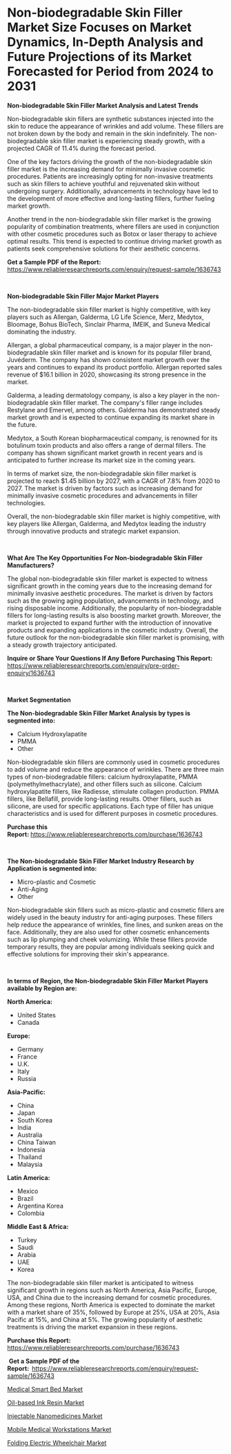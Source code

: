 <p><h1>Non-biodegradable Skin Filler Market Size Focuses on Market Dynamics, In-Depth Analysis and Future Projections of its Market Forecasted for Period from 2024 to 2031</h1></p><p><strong>Non-biodegradable Skin Filler Market Analysis and Latest Trends</strong></p>
<p><p>Non-biodegradable skin fillers are synthetic substances injected into the skin to reduce the appearance of wrinkles and add volume. These fillers are not broken down by the body and remain in the skin indefinitely. The non-biodegradable skin filler market is experiencing steady growth, with a projected CAGR of 11.4% during the forecast period. </p><p>One of the key factors driving the growth of the non-biodegradable skin filler market is the increasing demand for minimally invasive cosmetic procedures. Patients are increasingly opting for non-invasive treatments such as skin fillers to achieve youthful and rejuvenated skin without undergoing surgery. Additionally, advancements in technology have led to the development of more effective and long-lasting fillers, further fueling market growth.</p><p>Another trend in the non-biodegradable skin filler market is the growing popularity of combination treatments, where fillers are used in conjunction with other cosmetic procedures such as Botox or laser therapy to achieve optimal results. This trend is expected to continue driving market growth as patients seek comprehensive solutions for their aesthetic concerns.</p></p>
<p><strong>Get a Sample PDF of the Report:&nbsp;</strong> <a href="https://www.reliableresearchreports.com/enquiry/request-sample/1636743">https://www.reliableresearchreports.com/enquiry/request-sample/1636743</a></p>
<p>&nbsp;</p>
<p><strong>Non-biodegradable Skin Filler Major Market Players</strong></p>
<p><p>The non-biodegradable skin filler market is highly competitive, with key players such as Allergan, Galderma, LG Life Science, Merz, Medytox, Bloomage, Bohus BioTech, Sinclair Pharma, IMEIK, and Suneva Medical dominating the industry. </p><p>Allergan, a global pharmaceutical company, is a major player in the non-biodegradable skin filler market and is known for its popular filler brand, Juvéderm. The company has shown consistent market growth over the years and continues to expand its product portfolio. Allergan reported sales revenue of $16.1 billion in 2020, showcasing its strong presence in the market.</p><p>Galderma, a leading dermatology company, is also a key player in the non-biodegradable skin filler market. The company's filler range includes Restylane and Emervel, among others. Galderma has demonstrated steady market growth and is expected to continue expanding its market share in the future.</p><p>Medytox, a South Korean biopharmaceutical company, is renowned for its botulinum toxin products and also offers a range of dermal fillers. The company has shown significant market growth in recent years and is anticipated to further increase its market size in the coming years.</p><p>In terms of market size, the non-biodegradable skin filler market is projected to reach $1.45 billion by 2027, with a CAGR of 7.8% from 2020 to 2027. The market is driven by factors such as increasing demand for minimally invasive cosmetic procedures and advancements in filler technologies.</p><p>Overall, the non-biodegradable skin filler market is highly competitive, with key players like Allergan, Galderma, and Medytox leading the industry through innovative products and strategic market expansion.</p></p>
<p>&nbsp;</p>
<p><strong>What Are The Key Opportunities For Non-biodegradable Skin Filler Manufacturers?</strong></p>
<p><p>The global non-biodegradable skin filler market is expected to witness significant growth in the coming years due to the increasing demand for minimally invasive aesthetic procedures. The market is driven by factors such as the growing aging population, advancements in technology, and rising disposable income. Additionally, the popularity of non-biodegradable fillers for long-lasting results is also boosting market growth. Moreover, the market is projected to expand further with the introduction of innovative products and expanding applications in the cosmetic industry. Overall, the future outlook for the non-biodegradable skin filler market is promising, with a steady growth trajectory anticipated.</p></p>
<p><strong>Inquire or Share Your Questions If Any Before Purchasing This Report:</strong> <a href="https://www.reliableresearchreports.com/enquiry/pre-order-enquiry/1636743">https://www.reliableresearchreports.com/enquiry/pre-order-enquiry/1636743</a></p>
<p>&nbsp;</p>
<p><strong>Market Segmentation</strong></p>
<p><strong>The Non-biodegradable Skin Filler Market Analysis by types is segmented into:</strong></p>
<p><ul><li>Calcium Hydroxylapatite</li><li>PMMA</li><li>Other</li></ul></p>
<p><p>Non-biodegradable skin fillers are commonly used in cosmetic procedures to add volume and reduce the appearance of wrinkles. There are three main types of non-biodegradable fillers: calcium hydroxylapatite, PMMA (polymethylmethacrylate), and other fillers such as silicone. Calcium hydroxylapatite fillers, like Radiesse, stimulate collagen production. PMMA fillers, like Bellafill, provide long-lasting results. Other fillers, such as silicone, are used for specific applications. Each type of filler has unique characteristics and is used for different purposes in cosmetic procedures.</p></p>
<p><strong>Purchase this Report:&nbsp;</strong><a href="https://www.reliableresearchreports.com/purchase/1636743">https://www.reliableresearchreports.com/purchase/1636743</a></p>
<p>&nbsp;</p>
<p><strong>The Non-biodegradable Skin Filler Market Industry Research by Application is segmented into:</strong></p>
<p><ul><li>Micro-plastic and Cosmetic</li><li>Anti-Aging</li><li>Other</li></ul></p>
<p><p>Non-biodegradable skin fillers such as micro-plastic and cosmetic fillers are widely used in the beauty industry for anti-aging purposes. These fillers help reduce the appearance of wrinkles, fine lines, and sunken areas on the face. Additionally, they are also used for other cosmetic enhancements such as lip plumping and cheek volumizing. While these fillers provide temporary results, they are popular among individuals seeking quick and effective solutions for improving their skin's appearance.</p></p>
<p>&nbsp;</p>
<p><strong>In terms of Region, the Non-biodegradable Skin Filler Market Players available by Region are:</strong></p>
<p>
    <p> <strong> North America: </strong>
        <ul>
            <li>United States</li>
            <li>Canada</li>
        </ul>
        </p> 
    <p> <strong> Europe: </strong>
        <ul>
            <li>Germany</li>
            <li>France</li>
            <li>U.K.</li>
            <li>Italy</li>
            <li>Russia</li>
        </ul>
        </p> 
    <p> <strong> Asia-Pacific: </strong>
        <ul>
            <li>China</li>
            <li>Japan</li>
            <li>South Korea</li>
            <li>India</li>
            <li>Australia</li>
            <li>China Taiwan</li>
            <li>Indonesia</li>
            <li>Thailand</li>
            <li>Malaysia</li>
        </ul>
        </p> 
    <p> <strong> Latin America: </strong>
        <ul>
            <li>Mexico</li>
            <li>Brazil</li>
            <li>Argentina Korea</li>
            <li>Colombia</li>
        </ul>
        </p> 
    <p> <strong> Middle East & Africa: </strong>
        <ul>
            <li>Turkey</li>
            <li>Saudi</li>
            <li>Arabia</li>
            <li>UAE</li>
            <li>Korea</li>
        </ul>
    </p>
    </p>
<p><p>The non-biodegradable skin filler market is anticipated to witness significant growth in regions such as North America, Asia Pacific, Europe, USA, and China due to the increasing demand for cosmetic procedures. Among these regions, North America is expected to dominate the market with a market share of 35%, followed by Europe at 25%, USA at 20%, Asia Pacific at 15%, and China at 5%. The growing popularity of aesthetic treatments is driving the market expansion in these regions.</p></p>
<p><strong>Purchase this Report: </strong><a href="https://www.reliableresearchreports.com/purchase/1636743">https://www.reliableresearchreports.com/purchase/1636743</a></p>
<p>&nbsp;<strong>Get a Sample PDF of the Report:&nbsp;&nbsp;</strong><a href="https://www.reliableresearchreports.com/enquiry/request-sample/1636743">https://www.reliableresearchreports.com/enquiry/request-sample/1636743</a></p>
<p><strong></strong></p>
<p><p><a href="https://medium.com/@donaldyoung656/medical-smart-bed-market-research-report-its-history-and-forecast-2024-to-2031-677c8f69bd70">Medical Smart Bed Market</a></p><p><a href="https://github.com/angelajermaine/Market-Research-Report-List-1/blob/main/oil-based-ink-resin-market.md">Oil-based Ink Resin Market</a></p><p><a href="https://github.com/provorikovar/Market-Research-Report-List-3/blob/main/injectable-nanomedicines-market.md">Injectable Nanomedicines Market</a></p><p><a href="https://medium.com/@donaldyoung656/decoding-mobile-medical-workstations-market-metrics-market-share-trends-and-growth-patterns-673579c9901e">Mobile Medical Workstations Market</a></p><p><a href="https://medium.com/@donaldyoung656/folding-electric-wheelchair-market-size-and-market-trends-complete-industry-overview-2024-to-2031-f37a080423e3">Folding Electric Wheelchair Market</a></p></p>
